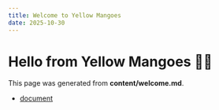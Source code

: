 ```yaml
---
title: Welcome to Yellow Mangoes
date: 2025-10-30
---
```


# Hello from Yellow Mangoes 🍋🥭

This page was generated from **content/welcome.md**.

* [document](t1.docx)